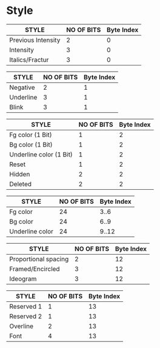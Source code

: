 # Style

| STYLE              | NO OF BITS | Byte Index |
| ------------------ | ---------- | ---------- |
| Previous Intensity | 2          | 0          |
| Intensity          | 3          | 0          |
| Italics/Fractur    | 3          | 0          |

| STYLE     | NO OF BITS | Byte Index |
| --------- | ---------- | ---------- |
| Negative  | 2          | 1          |
| Underline | 3          | 1          |
| Blink     | 3          | 1          |

| STYLE                   | NO OF BITS | Byte Index |
| ----------------------- | ---------- | ---------- |
| Fg color (1 Bit)        | 1          | 2          |
| Bg color (1 Bit)        | 1          | 2          |
| Underline color (1 Bit) | 1          | 2          |
| Reset                   | 1          | 2          |
| Hidden                  | 2          | 2          |
| Deleted                 | 2          | 2          |

| STYLE           | NO OF BITS | Byte Index |
| --------------- | ---------- | ---------- |
| Fg color        | 24         | 3..6       |
| Bg color        | 24         | 6..9       |
| Underline color | 24         | 9..12      |

| STYLE                | NO OF BITS | Byte Index |
| -------------------- | ---------- | ---------- |
| Proportional spacing | 2          | 12         |
| Framed/Encircled     | 3          | 12         |
| Ideogram             | 3          | 12         |

| STYLE      | NO OF BITS | Byte Index |
| ---------- | ---------- | ---------- |
| Reserved 1 | 1          | 13         |
| Reserved 2 | 1          | 13         |
| Overline   | 2          | 13         |
| Font       | 4          | 13         |
